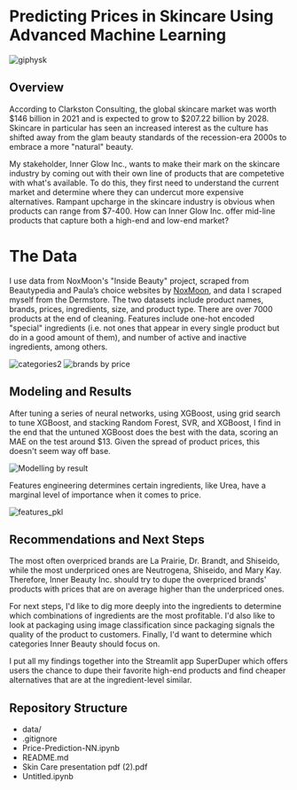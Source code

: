 # Predicting Prices in Skincare Using Advanced Machine Learning

 ![giphysk](https://github.com/mahumabid/price-prediction-ML/assets/122308796/56917c08-c6b3-4285-a23f-acb67046e7fa)

## Overview
According to Clarkston Consulting, the global skincare market was worth $146 billion in 2021 and is expected to grow to $207.22 billion by 2028. Skincare in particular has seen an increased interest as the culture has shifted away from the glam beauty standards of the recession-era 2000s to embrace a more "natural" beauty.

My stakeholder, Inner Glow Inc., wants to make their mark on the skincare industry by coming out with their own line of products that are competetive with what's available. To do this, they first need to understand the current market and determine where they can undercut more expensive alternatives. Rampant upcharge in the skincare industry is obvious when products can range from $7-400. How can Inner Glow Inc. offer mid-line products that capture both a high-end and low-end market?

# The Data
I use data from NoxMoon's "Inside Beauty" project, scraped from Beautypedia and Paula’s choice websites by [NoxMoon](https://github.com/NoxMoon/inside_beauty), and data I scraped myself from the Dermstore. The two datasets include product names, brands, prices, ingredients, size, and product type. There are over 7000 products at the end of cleaning. Features include one-hot encoded "special" ingredients (i.e. not ones that appear in every single product but do in a good amount of them), and number of active and inactive ingredients, among others.

![categories2](https://github.com/mahumabid/price-prediction-ML/assets/122308796/643e3224-cbbb-4b4c-a066-2224b7cad4b1)
        ![brands by price](https://github.com/mahumabid/price-prediction-ML/assets/122308796/613f619f-063c-4059-a892-08893f26411a)



## Modeling and Results
After tuning a series of neural networks, using XGBoost, using grid search to tune XGBoost, and stacking Random Forest, SVR, and XGBoost, I find in the end that the untuned XGBoost does the best with the data, scoring an MAE on the test around $13. Given the spread of product prices, this doesn't seem way off base.

![Modelling by result](https://github.com/mahumabid/price-prediction-ML/assets/122308796/d20845d5-8a8e-49b7-9c8d-978f7e66107e)



Features engineering determines certain ingredients, like Urea, have a marginal level of importance when it comes to price.

![features_pkl](https://github.com/mahumabid/price-prediction-ML/assets/122308796/ace9a348-8977-4f25-8c99-e3268c739632)


## Recommendations and Next Steps
The most often overpriced brands are La Prairie, Dr. Brandt, and Shiseido, while the most underpriced ones are Neutrogena, Shiseido, and Mary Kay. Therefore, Inner Beauty Inc. should try to dupe the overpriced brands' products with prices that are on average higher than the underpriced ones.

For next steps, I'd like to dig more deeply into the ingredients to determine which combinations of ingredients are the most profitable. I'd also like to look at packaging using image classification since packaging signals the quality of the product to customers. Finally, I'd want to determine which categories Inner Beauty should focus on.

I put all my findings together into the Streamlit app SuperDuper which offers users the chance to dupe their favorite high-end products and find cheaper alternatives that are at the ingredient-level similar.

## Repository Structure

- data/
- .gitignore
- Price-Prediction-NN.ipynb
- README.md
- Skin Care presentation pdf (2).pdf
- Untitled.ipynb
